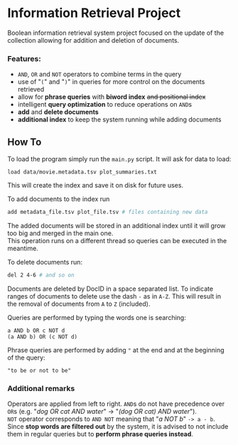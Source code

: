 # Information Retrieval Project
Boolean information retrieval system project focused on the update of the collection allowing for addition and deletion of documents.  
### Features:
- `AND`, `OR` and `NOT` operators to combine terms in the query
- use of "`(`" and "`)`" in queries for more control on the documents retrieved
- allow for **phrase queries** with **biword index** <del>and positional index</del>
- intelligent **query optimization** to reduce operations on `AND`s
- **add** and **delete documents**
- **additional index** to keep the system running while adding documents
## How To
To load the program simply run the `main.py` script. It will ask for data to load:
```
load data/movie.metadata.tsv plot_summaries.txt
```
This will create the index and save it on disk for future uses.  

To add documents to the index run
```bash
add metadata_file.tsv plot_file.tsv # files containing new data
```
The added documents will be stored in an additional index until it will grow too big and merged in the main one.  
This operation runs on a different thread so queries can be executed in the meantime.

To delete documents run:
```bash
del 2 4-6 # and so on
```
Documents are deleted by DocID in a space separated list. To indicate ranges of documents to delete use the dash `-` as in `A-Z`. This will result in the removal of documents from `A` to `Z` (included).

Queries are performed by typing the words one is searching:
```
a AND b OR c NOT d
(a AND b) OR (c NOT d)
```

Phrase queries are performed by adding `"` at the end and at the beginning of the query:
```
"to be or not to be"
```

### Additional remarks
Operators are applied from left to right. `AND`s do not have precedence over `OR`s (e.g. "_dog OR cat AND water_" -> "_(dog OR cat) AND water_").  
`NOT` operator corresponds to `AND NOT` meaning that "_a NOT b_" `-> a - b`.  
Since **stop words are filtered out** by the system, it is advised to not include them in regular queries but to **perform phrase queries instead**.
